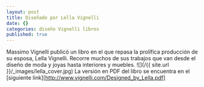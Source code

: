 ```yaml
---
layout: post
title: Diseñado por Lella Vignelli
date: {}
categories: diseño Vignelli libros
published: true
---
```


Massimo Vignelli publicó un libro en el que repasa la prolífica producción de su esposa, Lella Vignelli. Recorre muchos de sus trabajos que van desde el diseño de moda y joyas hasta interiores y muebles.
![](/{{ site.url }}/_images/lella_cover.jpg)
La versión en PDF del libro se encuentra en el [siguiente link][http://www.vignelli.com/Designed_by_Lella.pdf]